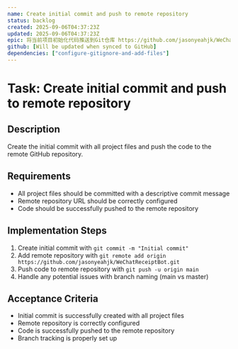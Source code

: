 ```yaml
---
name: Create initial commit and push to remote repository
status: backlog
created: 2025-09-06T04:37:23Z
updated: 2025-09-06T04:37:23Z
epic: 将当前项目初始化代码推送到Git仓库 https://github.com/jasonyeahjk/WeChatReceiptBot.git
github: [Will be updated when synced to GitHub]
dependencies: ["configure-gitignore-and-add-files"]
---
```


# Task: Create initial commit and push to remote repository

## Description
Create the initial commit with all project files and push the code to the remote GitHub repository.

## Requirements
- All project files should be committed with a descriptive commit message
- Remote repository URL should be correctly configured
- Code should be successfully pushed to the remote repository

## Implementation Steps
1. Create initial commit with `git commit -m "Initial commit"`
2. Add remote repository with `git remote add origin https://github.com/jasonyeahjk/WeChatReceiptBot.git`
3. Push code to remote repository with `git push -u origin main`
4. Handle any potential issues with branch naming (main vs master)

## Acceptance Criteria
- Initial commit is successfully created with all project files
- Remote repository is correctly configured
- Code is successfully pushed to the remote repository
- Branch tracking is properly set up